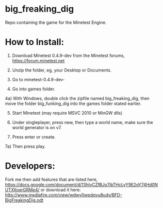 big_freaking_dig
================

Repo containing the game for the Minetest Engine.

How to Install:
================

1) Download Minetest 0.4.9-dev from the Minetest forums, https://forum.minetest.net

2) Unzip the folder, eg, your Desktop or Documents.

3) Go to minetest-0.4.9-dev-<commit>

4) Go into games folder.

4a) With Windows, double click the zipfile named big_freaking_dig, then move the folder big_funking_dig into the games folder stated earlier.

5) Start Minetest (may require MSVC 2010 or MinGW dlls)

6) Under singleplayer, press new, then type a world name, make sure the world generator is on v7.

7) Press enter or create.

7a) Then press play.

Developers:
===============

Fork me then add features that are listed here, https://docs.google.com/document/d/13hIvCZfBJo7ibTHcLyY9E2oY74Hd0NUTXltoerGRMe4/ or download it here: http://www.mediafire.com/view/wdwy0wpdqvu8udv/BFD-BigFreakingDig.odt
